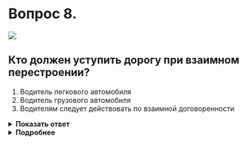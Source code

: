 # Вопрос 8.

![](https://s.drom.ru/i24228/pdd/tickets/2016/1543885537.jpg)

## Кто должен уступить дорогу при взаимном перестроении?

1. Водитель легкового автомобиля
2. Водитель грузового автомобиля
3. Водителям следует действовать по взаимной договоренности

<details>
<summary><b>Показать ответ</b></summary>
Правильный ответ: 2
</details>
<details>
<summary><b>Подробнее</b></summary>
При одновременном перестроении водители руководствуются «правилом правой руки». Помеха справа у водителя грузовика. Он уступает дорогу. 
(Пункт 8.4 ПДД)
</details>